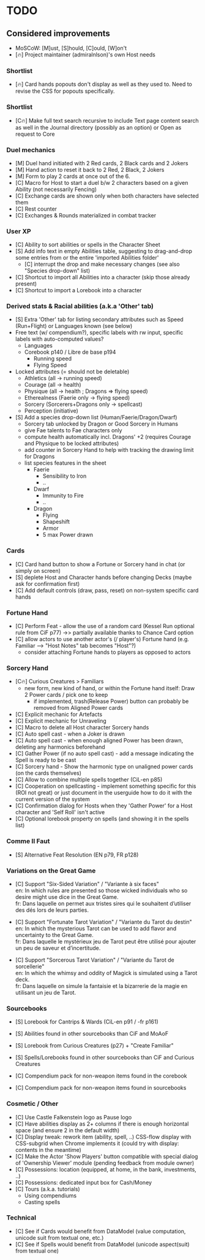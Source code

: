 # TODO

## Considered improvements

+ MoSCoW: [M]ust, [S]hould, [C]ould, [W]on't
+ [🔥] Project maintainer (admiralnlson)'s own Host needs

### Shortlist

+ [🔥] Card hands popouts don't display as well as they used to. Need to revise the CSS for popouts specifically.

### Shortlist

+ [C🔥] Make full text search recursive to include Text page content search as well in the Journal directory (possibly as an option) or Open as request to Core

### Duel mechanics

  + [M] Duel hand initiated with 2 Red cards, 2 Black cards and 2 Jokers
  + [M] Hand action to reset it back to 2 Red, 2 Black, 2 Jokers
  + [M] Form to play 2 cards at once out of the 6.
  + [C] Macro for Host to start a duel b/w 2 characters based on a given Ability (not necessarily Fencing)
  + [C] Exchange cards are shown only when both characters have selected them
  + [C] Rest counter
  + [C] Exchanges & Rounds materialized in combat tracker

### User XP

+ [C] Ability to sort abilities or spells in the Character Sheet
+ [S] Add info text in empty Abilities table, suggesting to drag-and-drop some entries from or the entire 'imported Abilities folder'
  + [C] interrupt the drop and make necessary changes (see also "Species drop-down" list)
+ [C] Shortcut to import all Abilities into a character (skip those already present)
+ [C] Shortcut to import a Lorebook into a character

### Derived stats & Racial abilities (a.k.a 'Other' tab)

+ [S] Extra 'Other' tab for listing secondary attributes such as Speed (Run+Flight) or Languages known (see below)
+ Free text (w/ compendium?), specific labels with rw input, specific labels with auto-computed values?
  + Languages
  + Corebook p140 / Libre de base p194
    + Running speed
    + Flying Speed
+ Locked attributes (= should not be deletable)
  + Athletics (all -> running speed)
  + Courage (all -> health)
  + Physique (all -> health ; Dragons => flying speed)
  + Etherealness (Faerie only -> flying speed)
  + Sorcery (Sorcerers+Dragons only -> spellcast)
  + Perception (initiative)
+ [S] Add a species drop-down list (Human/Faerie/Dragon/Dwarf)
  + Sorcery tab unlocked by Dragon or Good Sorcery in Humans
  + give Fae talents to Fae characters only
  + compute health automatically incl. Dragons' +2 (requires Courage and Physique to be locked attributes)
  + add counter in Sorcery Hand to help with tracking the drawing limit for Dragons
  + list species features in the sheet
    + Faerie
      + Sensibility to Iron
      + ..
    + Dwarf
      + Immunity to Fire
      + ..
    + Dragon
      + Flying
      + Shapeshift
      + Armor
      + 5 max Power drawn

### Cards
+ [C] Card hand button to show a Fortune or Sorcery hand in chat (or simply on screen)
+ [S] deplete Host and Character hands before changing Decks (maybe ask for confirmation first)
+ [C] Add default controls (draw, pass, reset) on non-system specific card hands

### Fortune Hand

+ [C] Perform Feat - allow the use of a random card (Kessel Run optional rule from CiF p77) ->> partially available thanks to Chance Card option
+ [C] allow actors to use another actor's (/ player's) Fortune hand (e.g. Familiar --> "Host Notes" tab becomes "Host"?)
  + consider attaching Fortune hands to players as opposed to actors

### Sorcery Hand

+ [C🔥] Curious Creatures > Familiars
  + new form, new kind of hand, or within the Fortune hand itself: Draw 2 Power cards / pick one to keep
    + if implemented, trash(Release Power) button can probably be removed from Aligned Power cards
+ [C] Explicit mechanic for Artefacts
+ [C] Explicit mechanic for Unraveling
+ [C] Macro to delete all Host character Sorcery hands
+ [C] Auto spell cast - when a Joker is drawn
+ [C] Auto spell cast - when enough aligned Power has been drawn, deleting any harmonics beforehand
+ [C] Gather Power (if no auto spell cast) - add a message indicating the Spell is ready to be cast
+ [C] Sorcery hand - Show the harmonic type on unaligned power cards (on the cards themselves)
+ [C] Allow to combine multiple spells together (CiL-en p85)
+ [C] Cooperation on spellcasting - implement something specific for this (ROI not great) or just document in the userguide how to do it with the current version of the system
+ [C] Confirmation dialog for Hosts when they 'Gather Power' for a Host character and 'Self Roll' isn't active
+ [C] Optional lorebook property on spells (and showing it in the spells list)

### Comme Il Faut

+ [S] Alternative Feat Resolution (EN p79, FR p128)

### Variations on the Great Game

+ [C] Support "Six-Sided Variation" / "Variante à six faces"\
        en: In which rules are presented so those wicked individuals who so desire might use dice in the Great Game.\
        fr: Dans laquelle on permet aux tristes sires qui le souhaitent d’utiliser des dés lors de leurs parties.

+ [C] Support "Fortunate Tarot Variation" / "Variante du Tarot du destin"\
        en: In which the mysterious Tarot can be used to add flavor and uncertainty to the Great Game.\
        fr: Dans laquelle le mystérieux jeu de Tarot peut être utilisé pour ajouter un peu de saveur et d’incertitude.

+ [C] Support "Sorcerous Tarot Variation" / "Variante du Tarot de sorcellerie"\
        en: In which the whimsy and oddity of Magick is simulated using a Tarot deck.\
        fr: Dans laquelle on simule la fantaisie et la bizarrerie de la magie en utilisant un jeu de Tarot.

### Sourcebooks

+ [S] Lorebook for Cantrips & Wards (CiL-en p91 / -fr p161)
+ [S] Abilities found in other sourcebooks than CiF and MoAoF
+ [S] Lorebook from Curious Creatures (p27) + "Create Familiar"
+ [S] Spells/Lorebooks found in other sourcebooks than CiF and Curious Creatures

+ [C] Compendium pack for non-weapon items found in the corebook
+ [C] Compendium pack for non-weapon items found in sourcebooks

### Cosmetic / Other

+ [C] Use Castle Falkenstein logo as Pause logo
+ [C] Have abilities display as 2+ columns if there is enough horizontal space (and ensure 2 in the default width)
+ [C] Display tweak: rework item (ability, spell, ..) CSS-flow display with CSS-subgrid when Chrome implements it (could try with display: contents in the meantime)
+ [C] Make the Actor 'Show Players' button compatible with special dialog of 'Ownership Viewer' module (pending feedback from module owner)
+ [C] Possessions: location (equipped, at home, in the bank, investments, ..)
+ [C] Possessions: dedicated input box for Cash/Money
+ [C] Tours (a.k.a. tutorials)
  + Using compendiums
  + Casting spells

### Technical

+ [C] See if Cards would benefit from DataModel (value computation, unicode suit from textual one, etc.)
+ [C] See if Spells would benefit from DataModel (unicode aspect(suit) from textual one)
